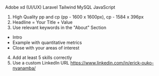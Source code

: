 Adobe xd (UI/UX)
Laravel 
Tailwind
MySQL
JavaScript

1. High Quality pp and cp (pp - 1600 x 1600px), cp - 1584 x 396px
2. Headline = Your Title + Value
3. Use relevant keywords in the "About" Section
  - Intro
  - Example with quantitative metrics
  - Close with your areas of interest
4. Add at least 5 skills correctly
5. Use a custom LinkedIn URL
https://www.linkedin.com/in/erick-ouko-nyanamba/

